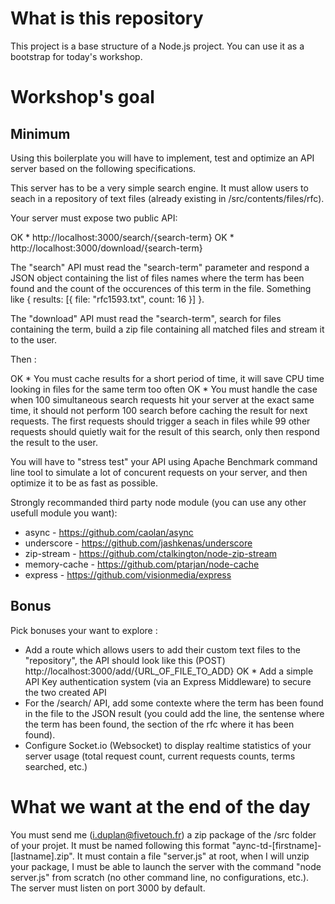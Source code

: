 # What is this repository

This project is a base structure of a Node.js project.
You can use it as a bootstrap for today's workshop.


# Workshop's goal

## Minimum

Using this boilerplate you will have to implement, test and optimize an API server based on the following specifications.

This server has to be a very simple search engine. It must allow users to seach in a repository of text files (already existing in /src/contents/files/rfc).

Your server must expose two public API: 

OK * http://localhost:3000/search/{search-term}
OK * http://localhost:3000/download/{search-term}

The "search" API must read the "search-term" parameter and respond a JSON object containing the list of files names where the term has been found and the count of the occurences of this term in the file. Something like { results: [{ file: "rfc1593.txt", count: 16 }] }.

The "download" API must read the "search-term", search for files containing the term, build a zip file containing all matched files and stream it to the user.

Then : 

OK * You must cache results for a short period of time, it will save CPU time looking in files for the same term too often
OK * You must handle the case when 100 simultaneous search requests hit your server at the exact same time, it should not perform 100 search before caching the result for next requests. The first requests should trigger a seach in files while 99 other requests should quietly wait for the result of this search, only then respond the result to the user.

You will have to "stress test" your API using Apache Benchmark command line tool to simulate a lot of concurent requests on your server, and then optimize it to be as fast as possible.

Strongly recommanded third party node module (you can use any other usefull module you want): 

* async - https://github.com/caolan/async
* underscore - https://github.com/jashkenas/underscore
* zip-stream - https://github.com/ctalkington/node-zip-stream
* memory-cache - https://github.com/ptarjan/node-cache
* express - https://github.com/visionmedia/express


## Bonus

Pick bonuses your want to explore : 

* Add a route which allows users to add their custom text files to the "repository", the API should look like this (POST) http://localhost:3000/add/{URL_OF_FILE_TO_ADD}
OK * Add a simple API Key authentication system (via an Express Middleware) to secure the two created API
* For the /search/ API, add some contexte where the term has been found in the file to the JSON result (you could add the line, the sentense where the term has been found, the section of the rfc where it has been found).
* Configure Socket.io (Websocket) to display realtime statistics of your server usage (total request count, current requests counts, terms searched, etc.)


# What we want at the end of the day

You must send me (i.duplan@fivetouch.fr) a zip package of the /src folder of your projet.
It must be named following this format "aync-td-[firstname]-[lastname].zip".
It must contain a file "server.js" at root, when I will unzip your package, I must be able to launch the server with the command "node server.js" from scratch (no other command line, no configurations, etc.).
The server must listen on port 3000 by default.





